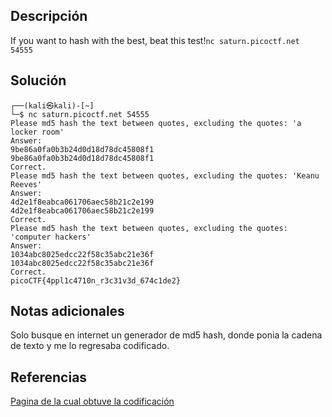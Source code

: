 ## Descripción
If you want to hash with the best, beat this test!`nc saturn.picoctf.net 54555`

## Solución
```bash()                                                            
┌──(kali㉿kali)-[~]
└─$ nc saturn.picoctf.net 54555
Please md5 hash the text between quotes, excluding the quotes: 'a locker room'
Answer: 
9be86a0fa0b3b24d0d18d78dc45808f1
9be86a0fa0b3b24d0d18d78dc45808f1
Correct.
Please md5 hash the text between quotes, excluding the quotes: 'Keanu Reeves'
Answer: 
4d2e1f8eabca061706aec58b21c2e199
4d2e1f8eabca061706aec58b21c2e199
Correct.
Please md5 hash the text between quotes, excluding the quotes: 'computer hackers'
Answer: 
1034abc8025edcc22f58c35abc21e36f
1034abc8025edcc22f58c35abc21e36f
Correct.
picoCTF{4ppl1c4710n_r3c31v3d_674c1de2}
```

## Notas adicionales
Solo busque en internet un generador de md5 hash, donde ponia la cadena de texto y me lo regresaba codificado.

## Referencias 
[Pagina de la cual obtuve la codificación](https://www.md5hashgenerator.com/)